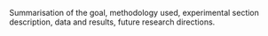 Summarisation of the goal, methodology used, experimental section description, data and results, future research directions.

